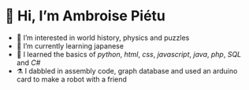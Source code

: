  # 👋 Hi, I’m Ambroise Piétu
- 👀 I’m interested in world history, physics and puzzles
- 🌱 I’m currently learning japanese
- :test_tube: I learned the basics of *python*, *html*, *css*, *javascript*, *java*, *php*, *SQL* and *C#*
- :alembic: I dabbled in assembly code, graph database and used an arduino card to make a robot with a friend

<!---
FrAmbroise/FrAmbroise is a ✨ special ✨ repository because its `README.md` (this file) appears on your GitHub profile.
You can click the Preview link to take a look at your changes.
--->
